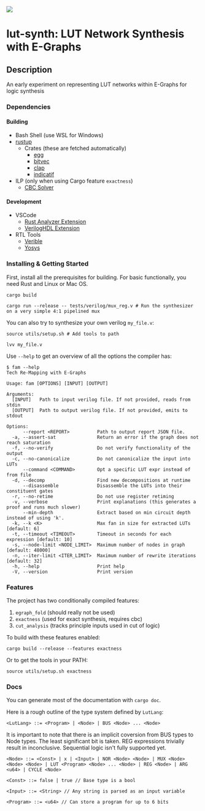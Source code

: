 ![](https://github.com/matth2k/lut-synth/actions/workflows/rust.yml/badge.svg)

# lut-synth: LUT Network Synthesis with E-Graphs

## Description

An early experiment on representing LUT networks within E-Graphs for logic synthesis

### Dependencies

#### Building

- Bash Shell (use WSL for Windows)
- [rustup](https://rustup.rs/)
  - Crates (these are fetched automatically)
    - [egg](https://docs.rs/egg/latest/egg/)
    - [bitvec](https://docs.rs/bitvec/latest/bitvec/)
    - [clap](https://docs.rs/clap/latest/clap/)
    - [indicatif](https://docs.rs/indicatif/latest/indicatif/)
- ILP (only when using Cargo feature `exactness`)
  - [CBC Solver](https://github.com/coin-or/Cbc)

#### Development

- VSCode
  - [Rust Analyzer Extension](https://rust-analyzer.github.io/)
  - [VerilogHDL Extension](https://marketplace.visualstudio.com/items?itemName=mshr-h.VerilogHDL)
- RTL Tools
  - [Verible](https://github.com/chipsalliance/verible)
  - [Yosys](https://github.com/YosysHQ/yosys)

### Installing & Getting Started

First, install all the prerequisites for building. For basic functionally, you need Rust and Linux or Mac OS.

`cargo build`

`cargo run --release -- tests/verilog/mux_reg.v # Run the synthesizer on a very simple 4:1 pipelined mux`

You can also try to synthesize your own verilog `my_file.v`:

`source utils/setup.sh # Add tools to path`

`lvv my_file.v`

Use `--help` to get an overview of all the options the compiler has:

```
$ fam --help
Tech Re-Mapping with E-Graphs

Usage: fam [OPTIONS] [INPUT] [OUTPUT]

Arguments:
  [INPUT]   Path to input verilog file. If not provided, reads from stdin
  [OUTPUT]  Path to output verilog file. If not provided, emits to stdout

Options:
      --report <REPORT>          Path to output report JSON file. 
  -a, --assert-sat               Return an error if the graph does not reach saturation
  -f, --no-verify                Do not verify functionality of the output
  -c, --no-canonicalize          Do not canonicalize the input into LUTs
      --command <COMMAND>        Opt a specific LUT expr instead of from file
  -d, --decomp                   Find new decompositions at runtime
      --disassemble              Disassemble the LUTs into their constituent gates
  -r, --no-retime                Do not use register retiming
  -v, --verbose                  Print explanations (this generates a proof and runs much slower)
      --min-depth                Extract based on min circuit depth instead of using 'k'.
  -k, --k <K>                    Max fan in size for extracted LUTs [default: 6]
  -t, --timeout <TIMEOUT>        Timeout in seconds for each expression [default: 10]
  -s, --node-limit <NODE_LIMIT>  Maximum number of nodes in graph [default: 48000]
  -n, --iter-limit <ITER_LIMIT>  Maximum number of rewrite iterations [default: 32]
  -h, --help                     Print help
  -V, --version                  Print version
```

### Features

The project has two conditionally compiled features:

1. `egraph_fold` (should really not be used)
2. `exactness` (used for exact synthesis, requires cbc)
3. `cut_analysis` (tracks principle inputs used in cut of logic)

To build with these features enabled:

`cargo build --release --features exactness`

Or to get the tools in your PATH:

`source utils/setup.sh exactness`

### Docs

You can generate most of the documentation with `cargo doc`.

Here is a rough outline of the type system defined by `LutLang`:

`<LutLang> ::= <Program> | <Node> | BUS <Node> ... <Node>`

It is important to note that there is an implicit coversion from BUS types to Node types. The least significant bit is taken.
REG expressions trivially result in inconclusive. Sequential logic isn't fully supported yet.

`<Node> ::= <Const> | x | <Input> | NOR <Node> <Node> | MUX <Node> <Node> <Node> | LUT <Program> <Node> ... <Node> | REG <Node> | ARG <u64> | CYCLE <Node>`

`<Const> ::= false | true // Base type is a bool`

`<Input> ::= <String> // Any string is parsed as an input variable`

`<Program> ::= <u64> // Can store a program for up to 6 bits`
